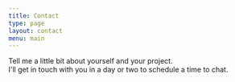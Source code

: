 ```yaml
---
title: Contact
type: page
layout: contact
menu: main
---
```


Tell me a little bit about yourself and your project.  
I'll get in touch with you in a day or two to schedule a time to chat.
